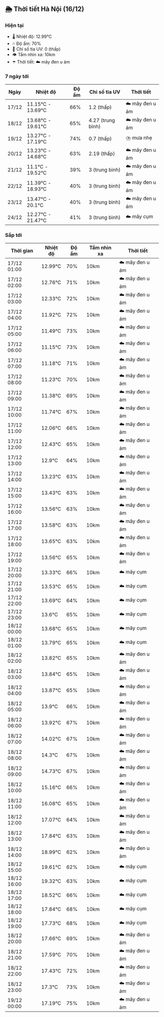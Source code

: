 ## 🌦️ Thời tiết Hà Nội (16/12)

### Hiện tại

- 🌡️ Nhiệt độ: 12.99℃
- 💦 Độ ẩm: 70%
- 🌟 Chỉ số tia UV: 0 (thấp)
- 👁️ Tầm nhìn xa: 10km
- ☂️ Thời tiết: ☁️ mây đen u ám

### 7 ngày tới

| Ngày | Nhiệt độ | Độ ẩm | Chỉ số tia UV | Thời tiết |
| --- | --- | --- | --- | --- |
| 17/12 | 11.15℃ - 13.69℃ | 66% | 1.2 (thấp) | ☁️ mây đen u ám |
| 18/12 | 13.68℃ - 19.61℃ | 65% | 4.27 (trung bình) | ☁️ mây đen u ám |
| 19/12 | 13.27℃ - 17.19℃ | 74% | 0.7 (thấp) | ⛈️ mưa nhẹ |
| 20/12 | 13.23℃ - 14.68℃ | 63% | 2.19 (thấp) | ☁️ mây đen u ám |
| 21/12 | 11.1℃ - 19.52℃ | 39% | 3 (trung bình) | ☁️ mây đen u ám |
| 22/12 | 11.39℃ - 18.93℃ | 40% | 3 (trung bình) | ☁️ mây đen u ám |
| 23/12 | 13.47℃ - 20.1℃ | 40% | 3 (trung bình) | ☁️ mây đen u ám |
| 24/12 | 12.27℃ - 21.47℃ | 41% | 3 (trung bình) | ☁️ mây cụm |

### Sắp tới

| Thời gian | Nhiệt độ | Độ ẩm | Tầm nhìn xa | Thời tiết |
| --- | --- | --- | --- | --- |
| 17/12 01:00 | 12.99℃ | 70% | 10km | ☁️ mây đen u ám |
| 17/12 02:00 | 12.76℃ | 71% | 10km | ☁️ mây đen u ám |
| 17/12 03:00 | 12.33℃ | 72% | 10km | ☁️ mây đen u ám |
| 17/12 04:00 | 11.92℃ | 72% | 10km | ☁️ mây đen u ám |
| 17/12 05:00 | 11.49℃ | 73% | 10km | ☁️ mây đen u ám |
| 17/12 06:00 | 11.15℃ | 73% | 10km | ☁️ mây đen u ám |
| 17/12 07:00 | 11.18℃ | 71% | 10km | ☁️ mây đen u ám |
| 17/12 08:00 | 11.23℃ | 70% | 10km | ☁️ mây đen u ám |
| 17/12 09:00 | 11.38℃ | 69% | 10km | ☁️ mây đen u ám |
| 17/12 10:00 | 11.74℃ | 67% | 10km | ☁️ mây đen u ám |
| 17/12 11:00 | 12.06℃ | 66% | 10km | ☁️ mây đen u ám |
| 17/12 12:00 | 12.43℃ | 65% | 10km | ☁️ mây đen u ám |
| 17/12 13:00 | 12.9℃ | 64% | 10km | ☁️ mây đen u ám |
| 17/12 14:00 | 13.23℃ | 63% | 10km | ☁️ mây đen u ám |
| 17/12 15:00 | 13.43℃ | 63% | 10km | ☁️ mây đen u ám |
| 17/12 16:00 | 13.56℃ | 63% | 10km | ☁️ mây đen u ám |
| 17/12 17:00 | 13.58℃ | 63% | 10km | ☁️ mây đen u ám |
| 17/12 18:00 | 13.65℃ | 63% | 10km | ☁️ mây đen u ám |
| 17/12 19:00 | 13.56℃ | 65% | 10km | ☁️ mây đen u ám |
| 17/12 20:00 | 13.33℃ | 66% | 10km | ☁️ mây cụm |
| 17/12 21:00 | 13.53℃ | 65% | 10km | ☁️ mây cụm |
| 17/12 22:00 | 13.69℃ | 64% | 10km | ☁️ mây cụm |
| 17/12 23:00 | 13.6℃ | 65% | 10km | ☁️ mây cụm |
| 18/12 00:00 | 13.68℃ | 65% | 10km | ☁️ mây cụm |
| 18/12 01:00 | 13.79℃ | 65% | 10km | ☁️ mây cụm |
| 18/12 02:00 | 13.82℃ | 65% | 10km | ☁️ mây đen u ám |
| 18/12 03:00 | 13.84℃ | 65% | 10km | ☁️ mây đen u ám |
| 18/12 04:00 | 13.87℃ | 65% | 10km | ☁️ mây đen u ám |
| 18/12 05:00 | 13.9℃ | 66% | 10km | ☁️ mây đen u ám |
| 18/12 06:00 | 13.92℃ | 67% | 10km | ☁️ mây đen u ám |
| 18/12 07:00 | 14.02℃ | 67% | 10km | ☁️ mây đen u ám |
| 18/12 08:00 | 14.3℃ | 67% | 10km | ☁️ mây đen u ám |
| 18/12 09:00 | 14.73℃ | 67% | 10km | ☁️ mây đen u ám |
| 18/12 10:00 | 15.16℃ | 66% | 10km | ☁️ mây đen u ám |
| 18/12 11:00 | 16.08℃ | 65% | 10km | ☁️ mây đen u ám |
| 18/12 12:00 | 17.07℃ | 64% | 10km | ☁️ mây đen u ám |
| 18/12 13:00 | 17.84℃ | 63% | 10km | ☁️ mây đen u ám |
| 18/12 14:00 | 18.99℃ | 62% | 10km | ☁️ mây đen u ám |
| 18/12 15:00 | 19.61℃ | 62% | 10km | ☁️ mây cụm |
| 18/12 16:00 | 19.32℃ | 63% | 10km | ☁️ mây cụm |
| 18/12 17:00 | 18.52℃ | 66% | 10km | ☁️ mây cụm |
| 18/12 18:00 | 17.84℃ | 68% | 10km | ☁️ mây cụm |
| 18/12 19:00 | 17.73℃ | 68% | 10km | ☁️ mây cụm |
| 18/12 20:00 | 17.66℃ | 69% | 10km | ☁️ mây đen u ám |
| 18/12 21:00 | 17.59℃ | 70% | 10km | ☁️ mây đen u ám |
| 18/12 22:00 | 17.43℃ | 72% | 10km | ☁️ mây đen u ám |
| 18/12 23:00 | 17.3℃ | 73% | 10km | ☁️ mây đen u ám |
| 19/12 00:00 | 17.19℃ | 75% | 10km | ☁️ mây đen u ám |
